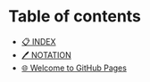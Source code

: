 # Table of contents

* [📋 INDEX](README.md)
* [🖊 NOTATION](notation.md)
* [🌐 Welcome to GitHub Pages](index-1.md)
